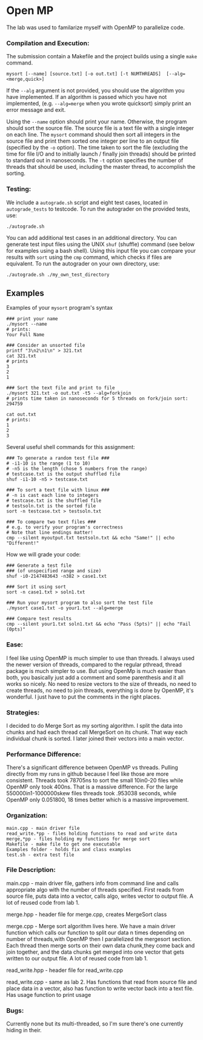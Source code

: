 # Open MP

The lab was used to familarize myself with OpenMP to parallelize code.
 
### Compilation and Execution:
The submission contain a Makefile and the project builds using a single `make` command.

`mysort [--name] [source.txt] [-o out.txt] [-t NUMTHREADS]  [--alg=<merge,quick>]`

If the `--alg` argument is not provided, you should use the algorithm you have implemented.  If an algorithm is passed which you have not implemented, (e.g. `--alg=merge` when you wrote quicksort) simply print an error message and exit.

Using the `--name` option should print your name.  Otherwise, the program should sort the source file.  The source file is a text file with a single integer on each line.  The `mysort` command should then sort all integers in the source file and print them sorted one integer per line to an output file (specified by the `-o` option). The time taken to sort the file (excluding the time for file I/O and to initially launch / finally join threads) should be printed to standard out in nanoseconds.  The `-t` option specifies the number of threads that should be used, including the master thread, to accomplish the sorting.  

### Testing:
We include a `autograde.sh` script and eight test cases, located in `autograde_tests` to testcode. To run the autograder on the provided tests, use:

`./autograde.sh`

You can add additional test cases in an additional directory.  You can generate test input files using the UNIX `shuf` (shuffle) command (see below for examples using a bash shell).  Using this input file you can compare your results with `sort` using the `cmp` command, which checks if files are equivalent. To run the autograder on your own directory, use:

`./autograde.sh ./my_own_test_directory`

## Examples

Examples of your `mysort` program's syntax
```
### print your name
./mysort --name
# prints:
Your Full Name

### Consider an unsorted file
printf "3\n2\n1\n" > 321.txt
cat 321.txt
# prints
3
2
1

### Sort the text file and print to file
./mysort 321.txt -o out.txt -t5 --alg=forkjoin
# prints time taken in nanoseconds for 5 threads on fork/join sort:
294759

cat out.txt
# prints:
1
2
3
```

Several useful shell commands for this assignment:
```
### To generate a random test file ###
# -i1-10 is the range (1 to 10)
# -n5 is the length (chose 5 numbers from the range)
# testcase.txt is the output shuffled file
shuf -i1-10 -n5 > testcase.txt

### To sort a text file with linux ###
# -n is cast each line to integers
# testcase.txt is the shuffled file
# testsoln.txt is the sorted file
sort -n testcase.txt > testsoln.txt

### To compare two text files ###
# e.g. to verify your program's correctness
# Note that line endings matter!
cmp --silent myoutput.txt testsoln.txt && echo "Same!" || echo "Different!"
```


How we will grade your code:
```
### Generate a test file
### (of unspecified range and size)
shuf -i0-2147483643 -n382 > case1.txt

### Sort it using sort
sort -n case1.txt > soln1.txt

### Run your mysort program to also sort the test file
./mysort case1.txt -o your1.txt --alg=merge

### Compare test results
cmp --silent your1.txt soln1.txt && echo "Pass (5pts)" || echo "Fail (0pts)"
```

### Ease:
I feel like using OpenMP is much simpler to use than threads. I always used the newer version of threads,
compared to the regular pthread, thread package is much simpler to use. But using OpenMp is much easier than both, 
you basically just add a comment and some parenthesis and it all works so nicely. No need to resize vectors to the size of 
threads, no need to create threads, no need to join threads, everything is done by OpenMP, it's wonderful. I just have to
put the comments in the right places. 

### Strategies:
I decided to do Merge Sort as my sorting algorithm. I split the data into chunks and had each
thread call MergeSort on its chunk. That way each individual chunk is sorted. I later joined 
their vectors into a main vector. 

### Performance Difference:
There's a significant difference between OpenMP vs threads. Pulling directly from my runs in github because I feel
like those are more consistent. Threads took 78705ns to sort the small 10in0-20 files while OpenMP only took
400ns. That is a massive difference. For the large 550000in1-1000000skew files threads took .953038 seconds, while OpenMP
only 0.051800, 18 times better which is a massive improvement.

### Organization:
    main.cpp - main driver file
    read_write.*pp - files holding functions to read and write data
    merge,*pp - files holding my functions for merge sort
    Makefile - make file to get one executable
    Examples folder - holds fix and class examples
    test.sh - extra test file 

### File Description:
main.cpp -  main driver file, gathers info from command line and calls appropriate algo with the number of threads
specified. First reads from source file, puts data into a vector, calls algo, writes vector to
output file. A lot of reused code from lab 1.

merge.hpp - header file for merge.cpp, creates MergeSort class

merge.cpp - Merge sort algorithm lives here. We have a main driver function which calls our function to split
our data n times depending on number of threads,with OpenMP then I parallelized the mergesort section.
Each thread then merge sorts on their own data chunk,they come back and join together, and the data chunks get
merged into one vector that gets written to our output file. A lot of reused code from lab 1.

read_write.hpp -  header file for read_write.cpp

read_write.cpp - same as lab 2. Has functions that read from source file and place data in a vector, also has
function to write vector back into a text file. Has usage function to print usage

### Bugs:
Currently none but its multi-threaded, so I'm sure there's one currently hiding in their.
